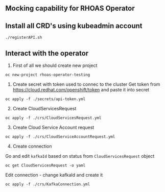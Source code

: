 ## Mocking capability for RHOAS Operator

## Install all CRD's using kubeadmin account

```
./registerAPI.sh
```

## Interact with the operator

1. First of all we should create new project 
```
oc new-project rhoas-operator-testing
```
1. Create secret with token used to connec to the cluster
Get token from https://cloud.redhat.com/openshift/token and paste it into secret
```
oc apply -f ./secrets/api-token.yml
```
2. Create CloudServicesRequest
```
oc apply -f ./crs/CloudServicesRequest.yml
```
3. Create Cloud Service Account request
```
oc apply -f ./crs/CloudServiceAccountRequest.yml
```

4. Create connection

Go and edit `kafkaId` based on status from `CloudServicesRequest` object

```
oc get CloudServicesRequest -o yaml
```

Edit connection - change kafkaId and create it
```
oc apply -f ./crs/KafkaConnection.yml
```